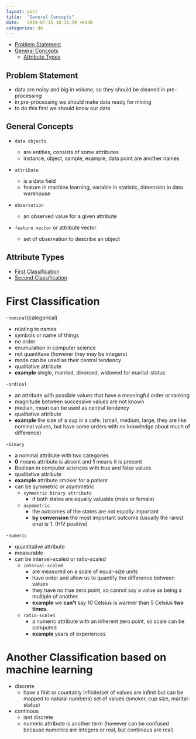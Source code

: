 ```yaml
---
layout: post
title:  "General Concepts"
date:   2018-07-15 18:11:39 +0430
categories: dm
---
```


- [Problem Statement](#problem-statement)
- [General Concepts](#general-concepts)
  - [Attribute Types](#attribute-types)

## Problem Statement
 - data are noisy and big in volume, so they should be cleaned in pre-processing
 - in pre-processing we should make data ready for mining 
 - to do this first we should know our data


## General Concepts
  - `data objects`
     - are entities, consists of some attributes
     - instance, object, sample, example, data point are another names
 
  
  - `attribute` 
     - is a data field
     - feature in machine learning, variable in statistic, dimension in data warehouse

  - `observation` 
    - an observed value for a given attribute

  - `feature vector` or attribute vector 
    - set of observation to describe an object 

## Attribute Types 
  - [First Classification](#first-classification)
  - [Second Classification](#another-classification-based-on-machine-learning)

  
# First Classification
 -`nominal`(categorical)
  - relating to names
  - symbols or name of things
  - no order
  - enumuration in computer science
  - not quantitave (however they may be integers)
  - mode can be used as their central tendency  
  - qualitative attribute
  - **example** single, married, divorced, widowed for marital-status

-`ordinal`
 - an attribute with possible values that have a meaningful order or ranking
 - magnitude between successive values are not known
 - median, mean can be used as central tendency
 - qualitative attribute
 - **example** the size of a cup in a cafe. (small, medium, large, they are like nominal values, but have some orders with no knowledge about much of difference)


-`binary`
 - a nominal attribute with two categories
 - **0** means attribute is absent and **1** means it is present
 - Boolean in computer sciences with true and false values
 - qualitative attribute
 - **example** attribute smoker for a patient
  - can be symmetric or asymmetric
    - `symmetric binary attribute`
	  - if both states are equally valuable (male or female)
    - `asymmetric`
	  - the outcomes of the states are not equally important 
	  - **by convension** the most important outcome (usually the rarest one) is 1. (HIV positive)

-`numeric`
 - quantitative attribute
 - measurable
 - can be intervel-scaled or ratio-scaled
   - `interval-scaled`
     - are measured on a scale of equal-size units
     - have order and allow us to quantify the difference between values
     - they have no true zero point, so cannot say a value as being a multiple of another
     - **example** we **can't** say 10 Celsius is warmer than 5 Celsius **two times**.
   - `ratio-scaled`
     - a numeric attribute with an inherent zero point, so scale can be computed
     - **example** years of experiences

# Another Classification based on machine learning
- discrete
  - have a finit or countably infinite(set of values are infinit but can be mapped to natural numbers) set of values (smoker, cup size, marital-status)
- continous
  - isnt discrete
  - numeric attribute is another term (however can be confused because numerics are integers or real, but continious are real)
